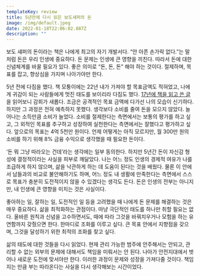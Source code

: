 ```yaml
---
templateKey: review
title: 5년만에 다시 읽은 보도섀퍼의 돈
image: /img/default.jpeg
date: 2022-01-18T22:06:02.887Z
description: ""
---
```

보도 섀퍼의 돈이라는 책은 나에게 최고의 자기 개발서다. “안 아픈 손가락 없다.”는 말처럼 돈은 우리 인생에 중요하다. 돈 문제는 인생에 큰 영향을 끼친다. 따라서 돈에 대한 신념체계를 바꿀 필요가 있다. 좋은 의미로 “돈, 돈, 돈” 해야 하는 것이다. 절제하며, 목표를 잡고, 향상심을 가지며 나아가야만 한다.

5년 전에 다짐을 했다. 책 모퉁이에는 22년 내가 가져야 할 목표금액도 적혀었고, 나에게 귀감이 되는 사람들에게 멋진 태도를 보이리라 다짐도 했다. [17년에 책을 읽고 쓴 글](https://byjay.github.io/review/book/2017/2017-04-09-money/)을 읽어보니 감회가 새롭다. 조금은 공격적인 목표 금액에 다가선 나의 모습이 신기하다. 하지만 그 과정은 전혀 예측하지 못했다. 생각보다 소비를 줄여 돈을 모으지 않았다. 늘어나는 소득만큼 소비가 늘었다. 소비를 절제한다는 측면에서는 보통의 평가를 하고 싶고, 그 외적인 목표를 추구하고 성장하여 실천한다는 측면에서는 잘했다고 평가하고 싶다. 앞으로의 목표는 4억 5천만 원이다. 언제 어떻게는 아직 모르지만, 월 300만 원의 소비를 하기 위해 8% 금융 수익으로 생각했을 때 필요한 돈이다.

‘돈 뭐 그냥 따라오는 건데’라는 생각에는 일부 동의한다. 하지만 5년간 돈이 자신감 형성에 결정적이라는 사실을 피부로 깨달았다. 나는 어느 정도 인생의 경제적 여유가 나를 조급하게 하지 않으며, 삶을 낙관하게 하는 데 도움이 된다는 것을 배웠다. 물론 이 안에서 남들과의 비교로 불안해하기도 하며, 어느 정도 내 생활에 만족한다는 측면에서 스스로 목표가 충분히 도전적이지 않을 수 있겠다는 생각도 든다. 돈은 인생의 전부는 아니지만, 내 인생에 큰 영향을 미치는 것은 사실이다.

좋아하는 일, 잘하는 일, 도전적인 일 등을 고려했을 때 나에게 돈 문제를 해결하는 것은 매우 중요하다. 삶을 최적화하는 관점이다. 마냥 극단적인 태도를 하나만 취할 필요는 없다. 올바른 원칙과 신념을 고수하면서도, 때에 따라 그것을 바꿔치우거나 모험을 하는 유연함까지 갖췄으면 한다. 한마디로 조화를 이루고 싶다. 큰 목표 안에서 지향점을 갖으며, 그것을 달성하기 위한 최적의 조화를 찾고 싶다.

삶의 태도에 대한 것들을 다시 읽었다. 현재 관리 가능한 범주에 안주해서는 안되고, 관리할 수 없는 외부의 문제에 대해서도 책임을 미뤄서는 안 된다. 나아가 안전지대에서 벗어나 새로운 도전에 맞서야만 한다. 이러한 과정이 문제와 성장을 가져다줄 것이다. 책임지는 만큼 부는 따라온다는 사실을 다시 생각해보는 시간이었다.